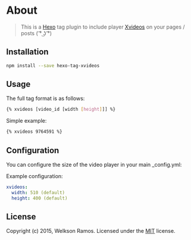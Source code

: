 # About
> This is a [Hexo](http://hexo.io) tag plugin to include player [Xvideos](https://xvideos.com) on your pages / posts ( ͡°﻿ ͜ʖ ͡°)

## Installation

```bash
npm install --save hexo-tag-xvideos
```

## Usage

The full tag format is as follows:

```bash
{% xvideos [video_id [width [height]]] %}
```
Simple example:

```bash
{% xvideos 9764591 %}
```

## Configuration

You can configure the size of the video player in your main _config.yml:

Example configuration:

```yml
xvideos:
  width: 510 (default)
  height: 400 (default)
```

## License

Copyright (c) 2015, Welkson Ramos. Licensed under the [MIT](LICENSE) license.
